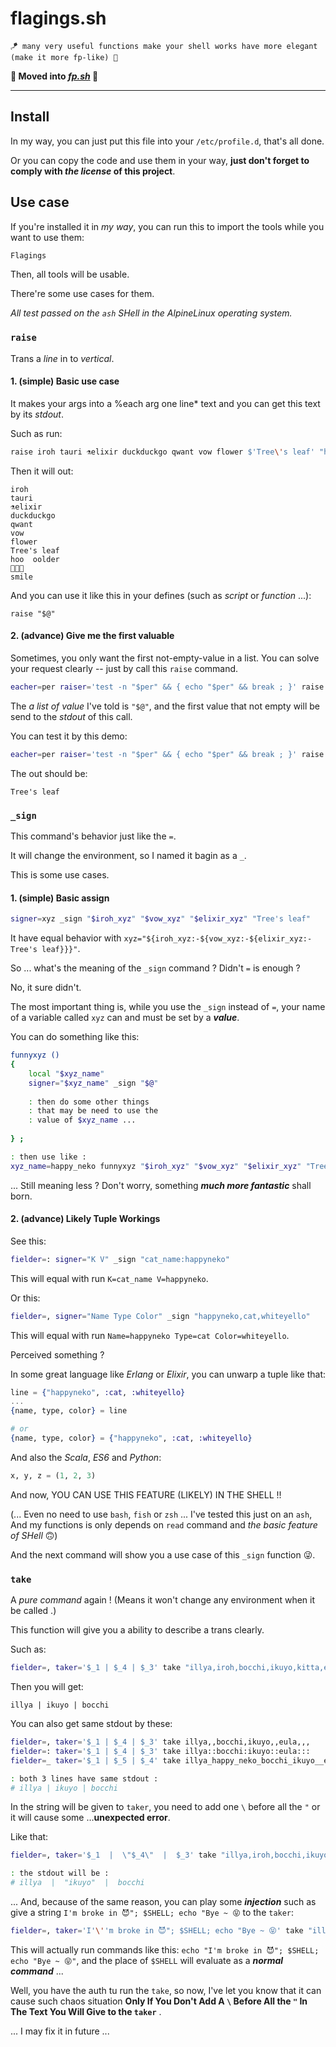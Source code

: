 # flagings.sh

~~~~
🪁 many very useful functions make your shell works have more elegant (make it more fp-like) 🎊
~~~~

**🐌 Moved into [*fp.sh*](../../../fp.sh) 🐌**

----

## Install

In my way, you can just put this file into your `/etc/profile.d`, that's all done.

Or you can copy the code and use them in your way, **just don't forget to comply with *the license* of this project**.

## Use case

If you're installed it in *my way*, you can run this to import the tools while you want to use them:

~~~ sh
Flagings
~~~

Then, all tools will be usable.

There're some use cases for them.

*All test passed on the `ash` SHell in the AlpineLinux operating system.*

### `raise`

Trans a *line* in to *vertical*.

#### 1. (simple) Basic use case

It makes your args into a %each arg one line* text and you can get this text by its *stdout*.

Such as run:

~~~ sh
raise iroh tauri ⚗elixir duckduckgo qwant vow flower $'Tree\'s leaf' "hoo  oolder" 🥗🥗🥗 smile
~~~

Then it will out:

~~~ text
iroh
tauri
⚗elixir
duckduckgo
qwant
vow
flower
Tree's leaf
hoo  oolder
🥗🥗🥗
smile
~~~

And you can use it like this in your defines (such as *script* or *function* ...):

~~~
raise "$@"
~~~

#### 2. (advance) Give me the first valuable

Sometimes, you only want the first not-empty-value in a list. You can solve your request clearly -- just by call this `raise` command.

~~~ sh
eacher=per raiser='test -n "$per" && { echo "$per" && break ; }' raise "$@"
~~~

The *a list of value* I've told is `"$@"`, and the first value that not empty will be send to the *stdout* of this call.

You can test it by this demo:

~~~ sh
eacher=per raiser='test -n "$per" && { echo "$per" && break ; }' raise '' '' '' "" $'Tree\'s leaf' "hoo  oolder" 🥗🥗🥗 smile
~~~

The out should be:

~~~ text
Tree's leaf
~~~


### `_sign`

This command's behavior just like the `=`.

It will change the environment, so I named it bagin as a `_`.

This is some use cases.

#### 1. (simple) Basic assign

~~~ sh
signer=xyz _sign "$iroh_xyz" "$vow_xyz" "$elixir_xyz" "Tree's leaf"
~~~

It have equal behavior with `xyz="${iroh_xyz:-${vow_xyz:-${elixir_xyz:-Tree's leaf}}}"`.

So ... what's the meaning of the `_sign` command ? Didn't `=` is enough ?

No, it sure didn't.

The most important thing is, while you use the `_sign` instead of `=`, your name of a variable called `xyz` can and must be set by a ***value***.

You can do something like this:

~~~ sh
funnyxyz ()
{
    local "$xyz_name"
    signer="$xyz_name" _sign "$@"
    
    : then do some other things
    : that may be need to use the
    : value of $xyz_name ...
    
} ;

: then use like :
xyz_name=happy_neko funnyxyz "$iroh_xyz" "$vow_xyz" "$elixir_xyz" "Tree's leaf"
~~~

... Still meaning less ? Don't worry, something ***much more fantastic*** shall born.

#### 2. (advance) Likely Tuple Workings

See this:

~~~ sh
fielder=: signer="K V" _sign "cat_name:happyneko"
~~~

This will equal with run `K=cat_name V=happyneko`.

Or this:

~~~ sh
fielder=, signer="Name Type Color" _sign "happyneko,cat,whiteyello"
~~~

This will equal with run `Name=happyneko Type=cat Color=whiteyello`.

Perceived something ?

In some great language like *Erlang* or *Elixir*, you can unwarp a tuple like that:

~~~ elixir
line = {"happyneko", :cat, :whiteyello}
...
{name, type, color} = line

# or
{name, type, color} = {"happyneko", :cat, :whiteyello}
~~~

And also the *Scala*, *ES6* and *Python*:

~~~ python
x, y, z = (1, 2, 3)
~~~

And now, YOU CAN USE THIS FEATURE (LIKELY) IN THE SHELL !!

(... Even no need to use `bash`, `fish` or `zsh` ... I've tested this just on an `ash`, And my functions is only depends on `read` command and *the basic feature of SHell* 🙃)

And the next command will show you a use case of this `_sign` function 😜.

### `take`

A *pure command* again ! (Means it won't change any environment when it be called .)

This function will give you a ability to describe a trans clearly.

Such as:

~~~ sh
fielder=, taker='$_1 | $_4 | $_3' take "illya,iroh,bocchi,ikuyo,kitta,eula"
~~~

Then you will get:

~~~ text
illya | ikuyo | bocchi
~~~

You can also get same stdout by these:

~~~ sh
fielder=, taker='$_1 | $_4 | $_3' take illya,,bocchi,ikuyo,,eula,,,
fielder=: taker='$_1 | $_4 | $_3' take illya::bocchi:ikuyo::eula:::
fielder=_ taker='$_1 | $_5 | $_4' take illya_happy_neko_bocchi_ikuyo__eula_

: both 3 lines have same stdout :
# illya | ikuyo | bocchi
~~~

In the string will be given to `taker`, you need to add one `\` before all the `"` or it will cause some …**unexpected error**.

Like that:

~~~ sh
fielder=, taker='$_1  |  \"$_4\"  |  $_3' take "illya,iroh,bocchi,ikuyo,kitta,eula"

: the stdout will be :
# illya  |  "ikuyo"  |  bocchi
~~~

... And, because of the same reason, you can play some ***injection*** such as give a string `I'm broke in 😈"; $SHELL; echo "Bye ~ 😝` to the `taker`:

~~~ sh
fielder=, taker='I'\''m broke in 😈"; $SHELL; echo "Bye ~ 😝' take "illya,iroh,bocchi,ikuyo,kitta,eula"
~~~

This will actually run commands like this: `echo "I'm broke in 😈"; $SHELL; echo "Bye ~ 😝"`, and the place of `$SHELL` will evaluate as a ***normal command*** ...

Well, you have the auth tu run the `take`, so now, I've let you know that it can cause such chaos situation **Only If You Don't Add A `\` Before All the `"` In The Text You Will Give to the `taker`** .

... I may fix it in future ...
